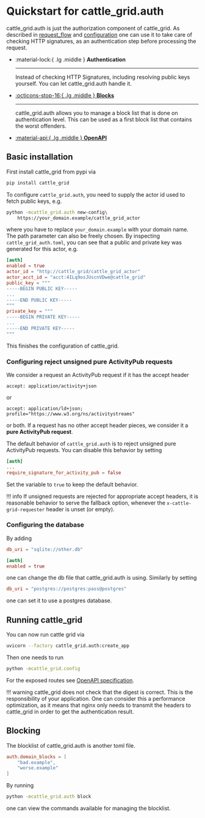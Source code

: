 # Quickstart for cattle_grid.auth

cattle_grid.auth is just the authorization component of cattle_grid.
As described in [request_flow](./request_flow.md) and [configuration](./configuration.md)
one can use it to take care of checking HTTP signatures, as an
authentication step before processing the request.

<div class="grid cards" markdown>

- :material-lock:{ .lg .middle } __Authentication__

    ----

    Instead of checking HTTP Signatures, including resolving
    public keys yourself. You can let cattle_grid.auth handle
    it.

- [:octicons-stop-16:{ .lg .middle } __Blocks__](#blocking)

    ----

    cattle_grid.auth allows you to manage a block list
    that is done on authentication level. This can be used
    as a first block list that contains the worst offenders.

- [:material-api:{ .lg .middle } __OpenAPI__](../assets/redoc.html?url=openapi_auth.json)

</div>

## Basic installation

First install cattle_grid from pypi via

```bash
pip install cattle_grid
```

To configure `cattle_grid.auth`, you need to supply
the actor id used to fetch public keys, e.g.

```bash
python -mcattle_grid.auth new-config\
    https://your_domain.example/cattle_grid_actor
```

where you have to replace `your_domain.example` with your domain
name. The path parameter can also be freely chosen. By
inspecting `cattle_grid_auth.toml`, you can see that
a public and private key was generated for this actor, e.g.

```toml title="cattle_grid_auth.toml"
[auth]
enabled = true
actor_id = "http://cattle_grid/cattle_grid_actor"
actor_acct_id = "acct:4ILq9osJUscnVDwe@cattle_grid"
public_key = """
-----BEGIN PUBLIC KEY-----
...
-----END PUBLIC KEY-----
"""
private_key = """
-----BEGIN PRIVATE KEY-----
...
-----END PRIVATE KEY-----
"""
```

This finishes the configuration of cattle_grid.

### Configuring reject unsigned pure ActivityPub requests

We consider a request an ActivityPub request if it has the
accept header

```plain
accept: application/activity+json
```

or

```plain
accept: application/ld+json; profile="https://www.w3.org/ns/activitystreams"
```

or both. If a request has no other accept header pieces,
we consider it a __pure ActivityPub request__.

The default behavior of `cattle_grid.auth` is to reject unsigned
pure ActivityPub requests. You can disable this behavior by
setting

```toml title="cattle_grid_auth.toml"
[auth]
...
require_signature_for_activity_pub = false
```

Set the variable to `true` to keep the default behavior.

!!! info
    If unsigned requests are rejected for appropriate accept
    headers, it is reasonable behavior to serve the fallback
    option, whenever the `x-cattle-grid-requester` header is
    unset (or empty).

### Configuring the database

By adding

```toml title="cattle_grid_auth.toml"
db_uri = "sqlite://other.db"

[auth]
enabled = true
```

one can change the db file that cattle_grid.auth is using.
Similarly by setting

```toml title="cattle_grid_auth.toml"
db_uri = "postgres://postgres:pass@postgres"
```

one can set it to use a postgres database.

## Running cattle_grid

You can now run cattle grid via

```bash
uvicorn --factory cattle_grid.auth:create_app
```

Then one needs to run

```bash
python -mcattle_grid.config
```

For the exposed routes see [OpenAPI specification](../assets/redoc_auth.html).

!!! warning
    cattle_grid does not check that the digest is correct. This is the responsibility of
    your application. One can consider this a performance optimization, as it means that
    nginx only needs to transmit the headers to cattle_grid in order to get the authentication
    result.

## Blocking

The blocklist of cattle_grid.auth is another toml file.

```toml title="cattle_grid_block_list.toml"
auth.domain_blocks = [
    "bad.example",
    "worse.example"
]
```

By running

```bash
python -mcattle_grid.auth block
```

one can view the commands available for managing the blocklist.
